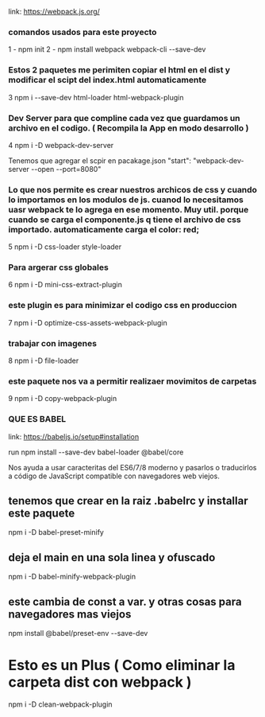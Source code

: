 link: https://webpack.js.org/

### comandos usados para este proyecto

1 - npm init
2 - npm install webpack webpack-cli --save-dev

### Estos 2 paquetes me perimiten copiar el html en el dist y modificar el scipt del index.html automaticamente
3  npm i --save-dev html-loader html-webpack-plugin

### Dev Server para que compline cada vez que guardamos un archivo en el codigo. ( Recompila la App en modo desarrollo )
4 npm i -D webpack-dev-server

Tenemos que agregar el scpir en pacakage.json 
"start": "webpack-dev-server --open --port=8080"

### Lo que nos permite es crear nuestros archicos de css y cuando lo importamos en los modulos de js. cuanod lo necesitamos uasr webpack te lo agrega en ese momento. Muy util. porque cuando se carga el componente.js q tiene el archivo de css importado. automaticamente carga el color: red;

5 npm i -D css-loader style-loader

### Para argerar css globales 

6 npm i -D mini-css-extract-plugin

### este plugin es para minimizar el codigo css en produccion 

7 npm i -D optimize-css-assets-webpack-plugin

### trabajar con imagenes

8 npm i -D file-loader

### este paquete nos va a permitir realizaer movimitos de carpetas
9 npm i -D copy-webpack-plugin


### QUE ES BABEL 

link: https://babeljs.io/setup#installation

run npm install --save-dev babel-loader @babel/core

Nos ayuda a usar caracteritas del ES6/7/8 moderno y pasarlos o traducirlos a código de JavaScript compatible con navegadores web viejos.

## tenemos que crear en la raiz .babelrc y installar este paquete 
npm i -D babel-preset-minify
## deja el main en una sola linea y ofuscado
npm i -D babel-minify-webpack-plugin
## este cambia de const a var. y otras cosas para navegadores mas viejos
npm install @babel/preset-env --save-dev

# Esto es un Plus ( Como eliminar la carpeta dist con webpack )

npm i -D clean-webpack-plugin